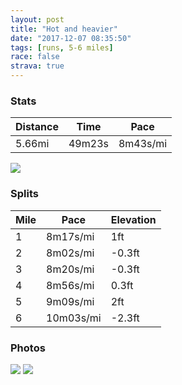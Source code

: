 ```yaml
---
layout: post
title: "Hot and heavier"
date: "2017-12-07 08:35:50"
tags: [runs, 5-6 miles]
race: false
strava: true
---
```


### Stats

| Distance | Time | Pace |
|----------|------|------|
|5.66mi|49m23s|8m43s/mi|

<img src='https://maps.googleapis.com/maps/api/staticmap?maptype=roadmap&path=enc:ihl|Cr~`hN~Y~A`@jBfShATlBnBI}WmD_@mBqNMak@aHgdAqYyfAeJyOIhODhgAhJx`AnXhc@~F&key=AIzaSyC1MId7bFpkLXNAaYhBSTb8jLyiSqzbDtM&size=800x800&markers=color:yellow|label:S|25.79093,-80.12794&markers=color:green|label:F|25.790960000000002,-80.12799999999999'>

### Splits

| Mile | Pace | Elevation |
|------|------|-----------|
|1|8m17s/mi|1ft|
|2|8m02s/mi|-0.3ft|
|3|8m20s/mi|-0.3ft|
|4|8m56s/mi|0.3ft|
|5|9m09s/mi|2ft|
|6|10m03s/mi|-2.3ft|

### Photos
<img src='https://dgtzuqphqg23d.cloudfront.net/QGkH5AI0SQOPO4J1egUvf2igh9p6xkYtbp-q4F4zIQQ-576x768.jpg'>

<img src='https://dgtzuqphqg23d.cloudfront.net/eDLhoQnkP-1PNhi1RtJnwMN83RfwnEuhZ75fE_Hkhe0-576x768.jpg'>
